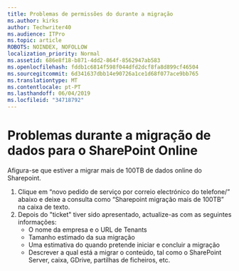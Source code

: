```yaml
---
title: Problemas de permissões do durante a migração
ms.author: kirks
author: Techwriter40
ms.audience: ITPro
ms.topic: article
ROBOTS: NOINDEX, NOFOLLOW
localization_priority: Normal
ms.assetid: 686e8f18-b871-4dd2-864f-8562947ab583
ms.openlocfilehash: fddb1c6814f598f044dfd2dcf8fa8d899cf46504
ms.sourcegitcommit: 6d341637dbb14e90726a1ce1d68f077ace9bb765
ms.translationtype: MT
ms.contentlocale: pt-PT
ms.lasthandoff: 06/04/2019
ms.locfileid: "34718792"
---
```

# <a name="issues-while-migrating-data-to-sharepoint-online"></a>Problemas durante a migração de dados para o SharePoint Online

<p>Afigura-se que estiver a migrar mais de 100TB de dados online do Sharepoint.</p> <ol> <li>Clique em &ldquo;novo pedido de serviço por correio electrónico do telefone/&rdquo; abaixo e deixe a consulta como &ldquo;Sharepoint migração mais de 100TB&rdquo; na caixa de texto.</li> <li>Depois do "ticket" tiver sido apresentado, actualize-as com as seguintes informações: <ul> <li>O nome da empresa e o URL de Tenants</li> <li>Tamanho estimado da sua migração</li> <li>Uma estimativa do quando pretende iniciar e concluir a migração</li> <li>Descrever a qual está a migrar o conteúdo, tal como o SharePoint Server, caixa, GDrive, partilhas de ficheiros, etc.</li> </ul> </li> </ol>


  

